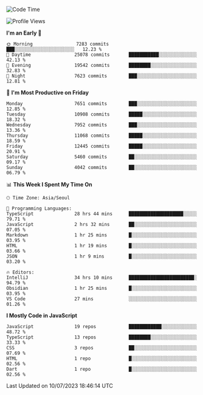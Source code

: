 <!--START_SECTION:waka-->
![Code Time](http://img.shields.io/badge/Code%20Time-5%2C158%20hrs%203%20mins-blue)

![Profile Views](http://img.shields.io/badge/Profile%20Views-0-blue)

**I'm an Early 🐤** 

```text
🌞 Morning                7283 commits        ███░░░░░░░░░░░░░░░░░░░░░░   12.23 % 
🌆 Daytime                25078 commits       ███████████░░░░░░░░░░░░░░   42.13 % 
🌃 Evening                19542 commits       ████████░░░░░░░░░░░░░░░░░   32.83 % 
🌙 Night                  7623 commits        ███░░░░░░░░░░░░░░░░░░░░░░   12.81 % 
```
📅 **I'm Most Productive on Friday** 

```text
Monday                   7651 commits        ███░░░░░░░░░░░░░░░░░░░░░░   12.85 % 
Tuesday                  10908 commits       █████░░░░░░░░░░░░░░░░░░░░   18.32 % 
Wednesday                7952 commits        ███░░░░░░░░░░░░░░░░░░░░░░   13.36 % 
Thursday                 11068 commits       █████░░░░░░░░░░░░░░░░░░░░   18.59 % 
Friday                   12445 commits       █████░░░░░░░░░░░░░░░░░░░░   20.91 % 
Saturday                 5460 commits        ██░░░░░░░░░░░░░░░░░░░░░░░   09.17 % 
Sunday                   4042 commits        ██░░░░░░░░░░░░░░░░░░░░░░░   06.79 % 
```


📊 **This Week I Spent My Time On** 

```text
🕑︎ Time Zone: Asia/Seoul

💬 Programming Languages: 
TypeScript               28 hrs 44 mins      ████████████████████░░░░░   79.71 % 
JavaScript               2 hrs 32 mins       ██░░░░░░░░░░░░░░░░░░░░░░░   07.05 % 
Markdown                 1 hr 25 mins        █░░░░░░░░░░░░░░░░░░░░░░░░   03.95 % 
HTML                     1 hr 19 mins        █░░░░░░░░░░░░░░░░░░░░░░░░   03.66 % 
JSON                     1 hr 9 mins         █░░░░░░░░░░░░░░░░░░░░░░░░   03.20 % 

🔥 Editors: 
IntelliJ                 34 hrs 10 mins      ████████████████████████░   94.79 % 
Obsidian                 1 hr 25 mins        █░░░░░░░░░░░░░░░░░░░░░░░░   03.95 % 
VS Code                  27 mins             ░░░░░░░░░░░░░░░░░░░░░░░░░   01.26 % 
```

**I Mostly Code in JavaScript** 

```text
JavaScript               19 repos            ████████████░░░░░░░░░░░░░   48.72 % 
TypeScript               13 repos            ████████░░░░░░░░░░░░░░░░░   33.33 % 
CSS                      3 repos             ██░░░░░░░░░░░░░░░░░░░░░░░   07.69 % 
HTML                     1 repo              █░░░░░░░░░░░░░░░░░░░░░░░░   02.56 % 
Dart                     1 repo              █░░░░░░░░░░░░░░░░░░░░░░░░   02.56 % 
```




 Last Updated on 10/07/2023 18:46:14 UTC
<!--END_SECTION:waka-->
